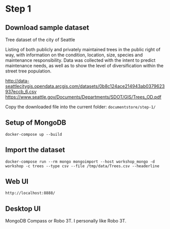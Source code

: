 # Step 1

## Download sample dataset

Tree dataset of the city of Seattle

Listing of both publicly and privately maintained trees in the public right of
way, with information on the condition, location, size, species and
maintenance responsibility. Data was collected with the intent to predict
maintenance needs, as well as to show the level of diversification within the
street tree population.

http://data-seattlecitygis.opendata.arcgis.com/datasets/0b8c124ace214943ab0379623937eccb_6.csv
https://www.seattle.gov/Documents/Departments/SDOT/GIS/Trees_OD.pdf

Copy the downloaded file into the current folder: `documentstore/step-1/`

## Setup of MongoDB

```
docker-compose up --build
```

## Import the dataset

```
docker-compose run --rm mongo mongoimport --host workshop_mongo -d workshop -c trees --type csv --file /tmp/data/Trees.csv --headerline
```

## Web UI

`http://localhost:8888/`

## Desktop UI

MongoDB Compass or Robo 3T.
I personally like Robo 3T.
